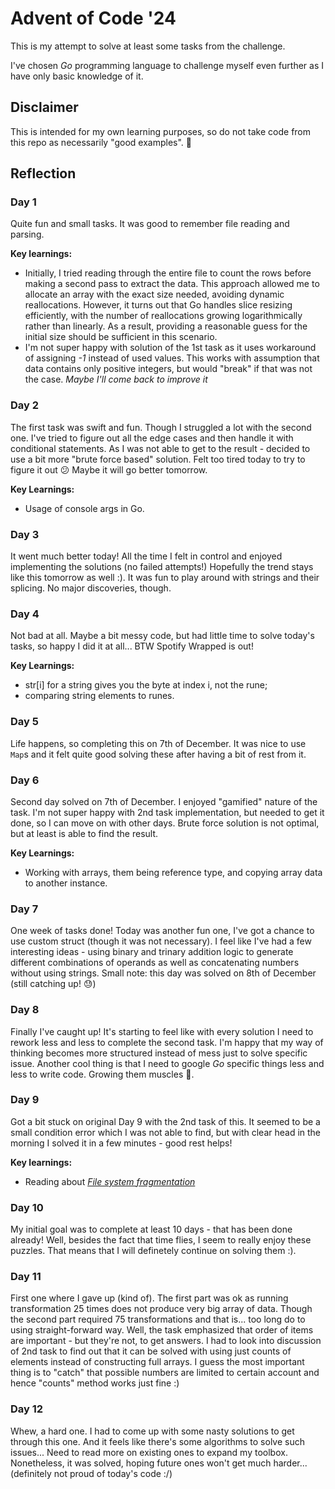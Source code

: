 # Advent of Code '24

This is my attempt to solve at least some tasks from the challenge.

I've chosen _Go_ programming language to challenge myself even further as I have only basic knowledge of it.

## Disclaimer
This is intended for my own learning purposes, so do not take code from this repo as necessarily "good examples". 🙂

## Reflection
### Day 1
Quite fun and small tasks. It was good to remember file reading and parsing.

__Key learnings:__
- Initially, I tried reading through the entire file to count the rows before making a second pass to extract the data. This approach allowed me to allocate an array with the exact size needed, avoiding dynamic reallocations. However, it turns out that Go handles slice resizing efficiently, with the number of reallocations growing logarithmically rather than linearly. As a result, providing a reasonable guess for the initial size should be sufficient in this scenario.
- I'm not super happy with solution of the 1st task as it uses workaround of assigning _-1_ instead of used values. This works with assumption that data contains only positive integers, but would "break" if that was not the case. _Maybe I'll come back to improve it_

### Day 2
The first task was swift and fun. Though I struggled a lot with the second one. I've tried to figure out all the edge cases and then handle it with conditional statements. As I was not able to get to the result - decided to use a bit more "brute force based" solution. Felt too tired today to try to figure it out 😕 Maybe it will go better tomorrow.

__Key Learnings:__
- Usage of console args in Go.

### Day 3
It went much better today! All the time I felt in control and enjoyed implementing the solutions (no failed attempts!) Hopefully the trend stays like this tomorrow as well :). It was fun to play around with strings and their splicing. No major discoveries, though.

### Day 4
Not bad at all. Maybe a bit messy code, but had little time to solve today's tasks, so happy I did it at all... BTW Spotify Wrapped is out!

__Key Learnings:__
- str[i] for a string gives you the byte at index i, not the rune;
- comparing string elements to runes.

### Day 5
Life happens, so completing this on 7th of December. It was nice to use `Map`s and it felt quite good solving these after having a bit of rest from it.

### Day 6
Second day solved on 7th of December. I enjoyed "gamified" nature of the task. I'm not super happy with 2nd task implementation, but needed to get it done, so I can move on with other days. Brute force solution is not optimal, but at least is able to find the result.

__Key Learnings:__
- Working with arrays, them being reference type, and copying array data to another instance.

### Day 7
One week of tasks done! Today was another fun one, I've got a chance to use custom struct (though it was not necessary). I feel like I've had a few interesting ideas - using binary and trinary addition logic to generate different combinations of operands as well as concatenating numbers without using strings. Small note: this day was solved on 8th of December (still catching up! 😓)

### Day 8
Finally I've caught up! It's starting to feel like with every solution I need to rework less and less to complete the second task. I'm happy that my way of thinking becomes more structured instead of mess just to solve specific issue. Another cool thing is that I need to google _Go_ specific things less and less to write code. Growing them muscles 💪.

### Day 9
Got a bit stuck on original Day 9 with the 2nd task of this. It seemed to be a small condition error which I was not able to find, but with clear head in the morning I solved it in a few minutes - good rest helps!

__Key learnings:__
- Reading about [_File system fragmentation_](https://en.wikipedia.org/wiki/File_system_fragmentation)

### Day 10
My initial goal was to complete at least 10 days - that has been done already! Well, besides the fact that time flies, I seem to really enjoy these puzzles. That means that I will definetely continue on solving them :).

### Day 11
First one where I gave up (kind of). The first part was ok as running transformation 25 times does not produce very big array of data. Though the second part required 75 transformations and that is... too long do to using straight-forward way. Well, the task emphasized that order of items are important - but they're not, to get answers. I had to look into discussion of 2nd task to find out that it can be solved with using just counts of elements instead of constructing full arrays. I guess the most important thing is to "catch" that possible numbers are limited to certain account and hence "counts" method works just fine :)

### Day 12
Whew, a hard one. I had to come up with some nasty solutions to get through this one. And it feels like there's some algorithms to solve such issues... Need to read more on existing ones to expand my toolbox. Nonetheless, it was solved, hoping future ones won't get much harder... (definitely not proud of today's code :/)